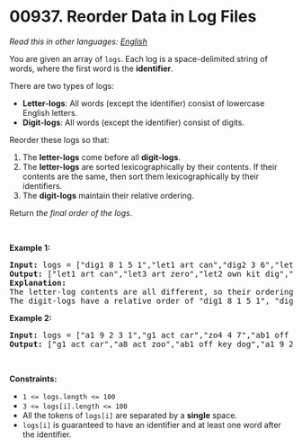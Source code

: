 # 00937. Reorder Data in Log Files

  _Read this in other languages:_
    [_English_](README.md)

<p>You are given an array of <code>logs</code>. Each log is a space-delimited string of words, where the first word is the <strong>identifier</strong>.</p>

<p>There are two types of logs:</p>

<ul>
	<li><b>Letter-logs</b>: All words (except the identifier) consist of lowercase English letters.</li>
	<li><strong>Digit-logs</strong>: All words (except the identifier) consist of digits.</li>
</ul>

<p>Reorder these logs so that:</p>

<ol>
	<li>The <strong>letter-logs</strong> come before all <strong>digit-logs</strong>.</li>
	<li>The <strong>letter-logs</strong> are sorted lexicographically by their contents. If their contents are the same, then sort them lexicographically by their identifiers.</li>
	<li>The <strong>digit-logs</strong> maintain their relative ordering.</li>
</ol>

<p>Return <em>the final order of the logs</em>.</p>

<p>&nbsp;</p>
<p><strong>Example 1:</strong></p>

<pre>
<strong>Input:</strong> logs = [&quot;dig1 8 1 5 1&quot;,&quot;let1 art can&quot;,&quot;dig2 3 6&quot;,&quot;let2 own kit dig&quot;,&quot;let3 art zero&quot;]
<strong>Output:</strong> [&quot;let1 art can&quot;,&quot;let3 art zero&quot;,&quot;let2 own kit dig&quot;,&quot;dig1 8 1 5 1&quot;,&quot;dig2 3 6&quot;]
<strong>Explanation:</strong>
The letter-log contents are all different, so their ordering is &quot;art can&quot;, &quot;art zero&quot;, &quot;own kit dig&quot;.
The digit-logs have a relative order of &quot;dig1 8 1 5 1&quot;, &quot;dig2 3 6&quot;.
</pre>

<p><strong>Example 2:</strong></p>

<pre>
<strong>Input:</strong> logs = [&quot;a1 9 2 3 1&quot;,&quot;g1 act car&quot;,&quot;zo4 4 7&quot;,&quot;ab1 off key dog&quot;,&quot;a8 act zoo&quot;]
<strong>Output:</strong> [&quot;g1 act car&quot;,&quot;a8 act zoo&quot;,&quot;ab1 off key dog&quot;,&quot;a1 9 2 3 1&quot;,&quot;zo4 4 7&quot;]
</pre>

<p>&nbsp;</p>
<p><strong>Constraints:</strong></p>

<ul>
	<li><code>1 &lt;= logs.length &lt;= 100</code></li>
	<li><code>3 &lt;= logs[i].length &lt;= 100</code></li>
	<li>All the tokens of <code>logs[i]</code> are separated by a <strong>single</strong> space.</li>
	<li><code>logs[i]</code> is guaranteed to have an identifier and at least one word after the identifier.</li>
</ul>
